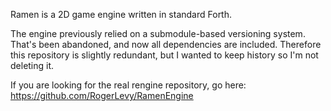 Ramen is a 2D game engine written in standard Forth.

The engine previously relied on a submodule-based versioning system.  That's been abandoned, and now all dependencies are included.  Therefore this repository is slightly redundant, but I wanted to keep history so I'm not deleting it.

If you are looking for the real rengine repository, go here: https://github.com/RogerLevy/RamenEngine
